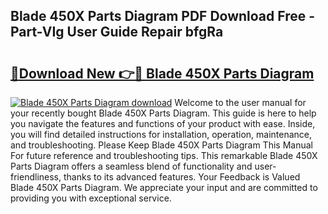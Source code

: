 ## Blade 450X Parts Diagram PDF Download Free - Part-VIg User Guide Repair bfgRa

# <h2><a href="http://dflk7c.blite.top/?on=Blade+450X+Parts+Diagram">🔗Download New 👉🔴 Blade 450X Parts Diagram</a></h2>

[![Blade 450X Parts Diagram download](https://i.imgur.com/lujVjoI.png)](http://dflk7c.blite.top/?on=Blade+450X+Parts+Diagram)
Welcome to the user manual for your recently bought Blade 450X Parts Diagram. This guide is here to help you navigate the features and functions of your product with ease. Inside, you will find detailed instructions for installation, operation, maintenance, and troubleshooting. Please Keep Blade 450X Parts Diagram This Manual For future reference and troubleshooting tips. This remarkable Blade 450X Parts Diagram offers a seamless blend of functionality and user-friendliness, thanks to its advanced features. Your Feedback is Valued Blade 450X Parts Diagram. We appreciate your input and are committed to providing you with exceptional service.
